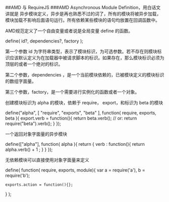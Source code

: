 ##AMD 与 RequireJS
###AMD
 Asynchronous Module Definition，用白话文讲就是 异步模块定义，异步是再也熟悉不过的词了，所有的模块将被异步加载，模块加载不影响后面语句运行。所有依赖某些模块的语句均放置在回调函数中。

 AMD规范定义了一个自由变量或者说是全局变量 define 的函数。

 define( id?, dependencies?, factory ); 

 第一个参数 id 为字符串类型，表示了模块标识，为可选参数。若不存在则模块标识应该默认定义为在加载器中被请求脚本的标识。如果存在，那么模块标识必须为顶层的或者一个绝对的标识。

 第二个参数，dependencies ，是一个当前模块依赖的，已被模块定义的模块标识的数组字面量。

 第三个参数，factory，是一个需要进行实例化的函数或者一个对象。

 创建模块标识为 alpha 的模块，依赖于 require， export，和标识为 beta 的模块

define("alpha", [ "require", "exports", "beta" ], function( require, exports, beta ){
    export.verb = function(){
        return beta.verb();
        // or:
        return require("beta").verb();
    }
});

一个返回对象字面量的异步模块

define(["alpha"], function( alpha ){
    return {
        verb : function(){
            return alpha.verb() + 1 ;
        }
    }
});

无依赖模块可以直接使用对象字面量来定义

define( function( require, exports, module){
    var a = require('a'),
          b = require('b');

    exports.action = function(){};
} );

